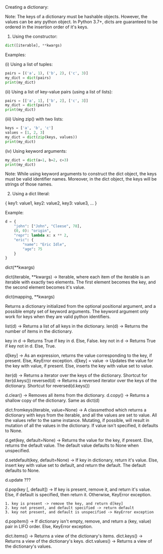 Creating a dictionary:

Note:
The keys of a dictionary must be hashable objects.
However, the values can be any python object.
In Python 3.7+, dicts are guaranteed to be ordered in the insertion order of it's keys.

1. Using the constructor:

```python
dict([iterable], **kwargs)
```

Examples:

(i) Using a list of tuples:

```python
pairs = [('a', 1), ('b', 2), ('c', 3)]
my_dict = dict(pairs)
print(my_dict)
```

(ii) Using a list of key-value pairs (using a list of lists):

```python
pairs = [['a', 1], ['b', 2], ['c', 3]]
my_dict = dict(pairs)
print(my_dict)
```

(iii) Using zip() with two lists:

```python
keys = ['a', 'b', 'c']
values = [1, 2, 3]
my_dict = dict(zip(keys, values))
print(my_dict)
```

(iv) Using keyword arguments:

```python
my_dict = dict(a=1, b=2, c=3)
print(my_dict)
```
Note:
While using keyword arguments to construct the dict object, the keys must be valid identifier names.
Moreover, in the dict object, the keys will be strings of those names.

2. Using a dict literal:

{
    key1: value1,
    key2: value2,
    key3: value3,
    ...
}


Example:

```python
d = {
    "john": ["John", "Cleese", 78],
    (0, 0): "origin",
    "repr": lambda x: x ** 2,
    "eric": {
        "name": "Eric Idle",
        "age": 75
    }
}
```

dict(**kwargs)

dict(iterable, **kwargs) -> Iterable, where each item of the iterable is an iterable with exactly two elements. The first element becomes the key, and the second element becomes it's value.

dict(mapping, **kwargs)

Returns a dictionary initialized from the optional positional argument, and a possible empty set of keyword arguments.
The keyword argument only work for keys when they are valid python identifiers.


list(d) -> Returns a list of all keys in the dictionary.
len(d) -> Returns the number of items in the dictionary.

key in d -> Returns True if key in d. Else, False.
key not in d -> Returns True if key not in d. Else, True.

d[key] -> As an expression, returns the value corresponding to the key, if present. Else, KeyError exception.
d[key] = value -> Updates the value for the key with value, if present. Else, inserts the key with value set to value.

iter(d) -> Returns a iterator over the keys of the dictionary. Shortcut for iter(d.keys())
reversed(d) -> Returns a reversed iterator over the keys of the dictionary. Shortcut for reversed(d.keys())

d.clear() -> Removes all items from the dictionary.
d.copy() -> Returns a shallow copy of the dictionary. Same as dict(d)

dict.fromkeys(iterable, value=None) -> A classmethod which returns a dictionary with keys from the iterable, and all the values are set to value. All the values refer to the same instance. Mutating, if possible, will result in mutation of all the values in the dictionary. If value isn't specified, it defaults to None.

d.get(key, default=None) -> Returns the value for the key, if present. Else, returns the default value. The default value defaults to None when unspecified.

d.setdefault(key, default=None) -> If key in dictionary, return it's value. Else, insert key with value set to default, and return the default. The default defaults to None.

d.update ???

d.pop(key [, default]) -> If key is present, remove it, and return it's value. Else, if default is specified, then return it. Otherwise, KeyError exception.

    1. key is present -> remove the key, and return d[key]
    2. key not present, and default specified -> return default
    3. key not present, and default is unspecified -> KeyError exception

d.popitem() -> If dictionary isn't empty, remove, and return a (key, value) pair in LIFO order. Else, KeyError exception.   

dict.items() -> Returns a view of the dictionary's items.
dict.keys() -> Returns a view of the dictionary's keys.
dict.values() -> Returns a view of the dictionary's values.


